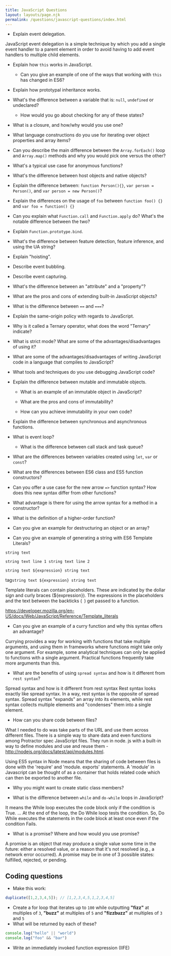 ```yaml
---
title: JavaScript Questions
layout: layouts/page.njk
permalink: /questions/javascript-questions/index.html
---
```


* Explain event delegation.

JavaScript event delegation is a simple technique by which you add a single event handler to a parent element in order to avoid having to add event handlers to multiple child elements.

* Explain how `this` works in JavaScript.

  * Can you give an example of one of the ways that working with `this` has changed in ES6?

* Explain how prototypal inheritance works.

* What's the difference between a variable that is: `null`, `undefined` or undeclared?

  * How would you go about checking for any of these states?

* What is a closure, and how/why would you use one?

* What language constructions do you use for iterating over object properties and array items?

* Can you describe the main difference between the `Array.forEach()` loop and `Array.map()` methods and why you would pick one versus the other?

* What's a typical use case for anonymous functions?

* What's the difference between host objects and native objects?

* Explain the difference between: `function Person(){}`, `var person = Person()`, and `var person = new Person()`?

* Explain the differences on the usage of `foo` between `function foo() {}` and `var foo = function() {}`

* Can you explain what `Function.call` and `Function.apply` do? What's the notable difference between the two?

* Explain `Function.prototype.bind`.

* What's the difference between feature detection, feature inference, and using the UA string?

* Explain "hoisting".

* Describe event bubbling.

* Describe event capturing.

* What's the difference between an "attribute" and a "property"?

* What are the pros and cons of extending built-in JavaScript objects?

* What is the difference between `==` and `===`?

* Explain the same-origin policy with regards to JavaScript.

* Why is it called a Ternary operator, what does the word "Ternary" indicate?

* What is strict mode? What are some of the advantages/disadvantages of using it?

* What are some of the advantages/disadvantages of writing JavaScript code in a language that compiles to JavaScript?

* What tools and techniques do you use debugging JavaScript code?

* Explain the difference between mutable and immutable objects.

  * What is an example of an immutable object in JavaScript?

  * What are the pros and cons of immutability?

  * How can you achieve immutability in your own code?

* Explain the difference between synchronous and asynchronous functions.

* What is event loop?

  * What is the difference between call stack and task queue?

* What are the differences between variables created using `let`, `var` or `const`?

* What are the differences between ES6 class and ES5 function constructors?

* Can you offer a use case for the new arrow `=>` function syntax? How does this new syntax differ from other functions?

* What advantage is there for using the arrow syntax for a method in a constructor?

* What is the definition of a higher-order function?

* Can you give an example for destructuring an object or an array?

* Can you give an example of generating a string with ES6 Template Literals?

`string text`

`string text line 1
 string text line 2`

`string text ${expression} string text`

tag`string text ${expression} string text`

Template literals can contain placeholders. These are indicated by the dollar sign and curly braces (${expression}). The expressions in the placeholders and the text between the backticks (` `) get passed to a function.

https://developer.mozilla.org/en-US/docs/Web/JavaScript/Reference/Template_literals

* Can you give an example of a curry function and why this syntax offers an advantage?

Currying provides a way for working with functions that take multiple arguments, and using them in frameworks where functions might take only one argument. For example, some analytical techniques can only be applied to functions with a single argument. Practical functions frequently take more arguments than this.

* What are the benefits of using `spread syntax` and how is it different from `rest syntax`?

Spread syntax and how is it different from rest syntax
Rest syntax looks exactly like spread syntax. In a way, rest syntax is the opposite of spread syntax. Spread syntax "expands" an array into its elements, while rest syntax collects multiple elements and "condenses" them into a single element.

* How can you share code between files?

What I needed to do was take parts of the URL and use them across different files. There is a simple way to share data and even functions among Protractor spec JavaScript files. They run in node. js with a built-in way to define modules and use and reuse them - http://nodejs.org/docs/latest/api/modules.html.

Using ES5 syntax in Node means that the sharing of code between files is done with the 'require' and 'module. exports' statements. A 'module' in Javascript can be thought of as a container that holds related code which can then be exported to another file.

* Why you might want to create static class members?

* What is the difference between `while` and `do-while` loops in JavaScript?

It means the While loop executes the code block only if the condition is True. ... At the end of the loop, the Do While loop tests the condition. So, Do While executes the statements in the code block at least once even if the condition Fails.

* What is a promise? Where and how would you use promise?

A promise is an object that may produce a single value some time in the future: either a resolved value, or a reason that it's not resolved (e.g., a network error occurred). A promise may be in one of 3 possible states: fulfilled, rejected, or pending.


## Coding questions
* Make this work:
```javascript
duplicate([1,2,3,4,5]); // [1,2,3,4,5,1,2,3,4,5]
```
* Create a for loop that iterates up to `100` while outputting **"fizz"** at multiples of `3`, **"buzz"** at multiples of `5` and **"fizzbuzz"** at multiples of `3` and `5`
* What will be returned by each of these?
```javascript
console.log("hello" || "world")
console.log("foo" && "bar")
```
* Write an immediately invoked function expression (IIFE)
